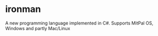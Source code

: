 ironman
=======

A new programming language implemented in C#. Supports MitPal OS, Windows and partly Mac/Linux
